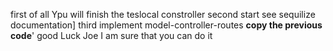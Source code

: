 first of all Ypu will finish the teslocal constroller 
second start see sequilize documentation]
third implement model-controller-routes **copy the previous code**'
good Luck Joe I am sure that you can do it 
